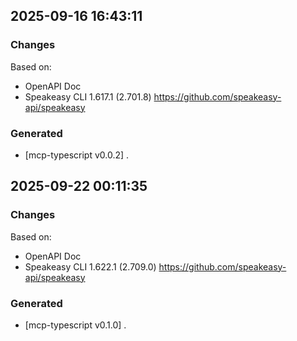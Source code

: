 

## 2025-09-16 16:43:11
### Changes
Based on:
- OpenAPI Doc  
- Speakeasy CLI 1.617.1 (2.701.8) https://github.com/speakeasy-api/speakeasy
### Generated
- [mcp-typescript v0.0.2] .

## 2025-09-22 00:11:35
### Changes
Based on:
- OpenAPI Doc  
- Speakeasy CLI 1.622.1 (2.709.0) https://github.com/speakeasy-api/speakeasy
### Generated
- [mcp-typescript v0.1.0] .